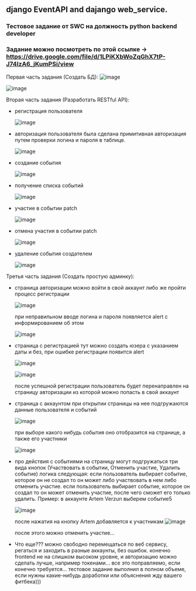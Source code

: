 ## django EventAPI and dajango web_service.
### Тестовое задание от SWC на должность python backend developer
### Задание можно посмотреть по этой ссылке -> <https://drive.google.com/file/d/1LPiKXbWoZqGhX7tP-J74IzA6_jKumPSi/view>
Первая часть задания (Создать БД):
![image](https://github.com/ArtemVerzun/django-RESTapi-and-web-service/assets/143192676/652d24f9-985a-4312-bc33-73c70ee2bb59)

![image](https://github.com/ArtemVerzun/django-RESTapi-and-web-service/assets/143192676/bc7cac39-7628-4f6d-997b-c4b4bb6022a8)

Вторая часть задания (Разработать RESTful API):
* регистрация пользователя
  
  ![image](https://github.com/ArtemVerzun/django-RESTapi-and-web-service/assets/143192676/75033af0-8417-4b36-8f04-e2035f1cad44)
  
* авторизация пользователя
  была сделана примитивная авторизация путем проверки логина и пароля в таблице.
  
  ![image](https://github.com/ArtemVerzun/django-RESTapi-and-web-service/assets/143192676/5d7d554c-f3dc-480b-bc5f-e5a31c78a537)

* создание события
  
  ![image](https://github.com/ArtemVerzun/django-RESTapi-and-web-service/assets/143192676/154f4754-0d5d-4af1-8b90-69a22855356a)
  
* получение списка событий
  
  ![image](https://github.com/ArtemVerzun/django-RESTapi-and-web-service/assets/143192676/834b92b4-b9f7-4f34-8c2f-216db18571de)

* участие в событии
  patch

  ![image](https://github.com/ArtemVerzun/django-RESTapi-and-web-service/assets/143192676/6ecf066a-0b50-4f4d-80a1-da83bda14295)

* отмена участия в событии
  patch

  ![image](https://github.com/ArtemVerzun/django-RESTapi-and-web-service/assets/143192676/c32d6df0-d281-4141-b94f-b1eeb55ba96d)

* удаление события создателем

  ![image](https://github.com/ArtemVerzun/django-RESTapi-and-web-service/assets/143192676/01b8027a-17c6-4a29-a142-56437d5a691b)

Третья часть задания (Создать простую админку):
* страница авторизации
  можно войти в свой аккаунт либо же пройти процесс регистрации

  ![image](https://github.com/ArtemVerzun/django-RESTapi-and-web-service/assets/143192676/ab195d29-8e01-4302-b1ff-15cdaaa2a4c7)

  при неправильном вводе логина и пароля появляется alert с информированием об этом

  ![image](https://github.com/ArtemVerzun/django-RESTapi-and-web-service/assets/143192676/56c700e0-11fa-41cb-91e1-a7cc281e6e85)

* страница с регистрацией
  тут можно создать юзера с указанием даты и без, при ошибке регистрации появится alert
  
  ![image](https://github.com/ArtemVerzun/django-RESTapi-and-web-service/assets/143192676/02ec7f17-1355-4a46-8a8c-16de5c1da606)

  ![image](https://github.com/ArtemVerzun/django-RESTapi-and-web-service/assets/143192676/ecd88cd8-8403-4408-a55d-9b7f4a517588)

  после успешной регистрации пользователь будет перенаправлен на страницу авторизации из которой можно попасть в свой аккаунт
  
* страница с аккаунтом
  при открытии страницы на нее подгружаются данные пользователя и событий

  ![image](https://github.com/ArtemVerzun/django-RESTapi-and-web-service/assets/143192676/cd04723c-bc69-4fc4-a925-750fbc1a5215)

  при выборе какого нибудь события оно отобразится на странице, а также его участники

  ![image](https://github.com/ArtemVerzun/django-RESTapi-and-web-service/assets/143192676/19d8d8ec-d394-4b8f-ab4d-3d02e8a16681)

* про действия с событиями
  на страницу могут подгружаться три вида кнопок (Участвовать в событии, Отменить участие, Удалить событие)
  логика следующая:
  если пользователь выбирает событие, которое он не создал то он может либо участвовать в нем либо отменить участие.
  если пользователь выбирает событие, которое он создал то он может отменить участие, после чего сможет его только удалить.
  Пример:
  в аккаунте Artem Verzun выберем событие5
  
  ![image](https://github.com/ArtemVerzun/django-RESTapi-and-web-service/assets/143192676/0c98891a-d5f4-4596-bf90-0231fb7254a6)
  
  после нажатия на кнопку Artem добавляется к участникам
  ![image](https://github.com/ArtemVerzun/django-RESTapi-and-web-service/assets/143192676/734eddf6-f500-4644-a995-589223d137d1)

  после этого можно отменить участие...
  
* Что еще???
  можно свободно перемещаться по веб сервису, регаться и заходить в разные аккаунты, без ошибок.
  конечно frontend не на слишком высоком уровне, и авторизацию можно сделать лучше, например токенами...
  все это поправляемо, если конечно требуется...
  тестовое задание выполнил в полном объеме, если нужны какие-нибудь доработки или объяснения жду вашего фитбека)))
  



  






